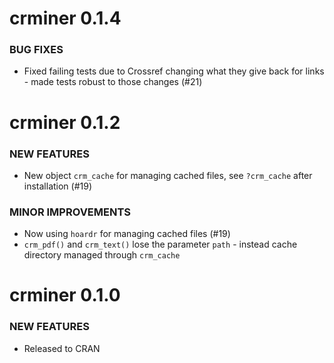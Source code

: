 crminer 0.1.4
=============

### BUG FIXES

* Fixed failing tests due to Crossref changing what they give
back for links - made tests robust to those changes (#21)


crminer 0.1.2
=============

### NEW FEATURES

* New object `crm_cache` for managing cached files, see `?crm_cache`
after installation (#19)

### MINOR IMPROVEMENTS

* Now using `hoardr` for managing cached files (#19)
* `crm_pdf()` and `crm_text()` lose the parameter `path` - instead cache
directory managed through `crm_cache`


crminer 0.1.0
=============

### NEW FEATURES

* Released to CRAN
